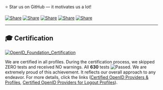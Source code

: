 
⭐ Star us on GitHub — it motivates us a lot!

[![Share](https://img.shields.io/badge/share-000000?logo=x&logoColor=white)](https://x.com/intent/tweet?text=Check%20out%20this%20project%20on%20GitHub:%20https://github.com/tulungagung/drive%20%23Server%20%23OpenIDConnect%20%23Security%20%23Authentication)
[![Share](https://img.shields.io/badge/share-1877F2?logo=facebook&logoColor=white)](https://www.facebook.com/sharer/sharer.php?u=https://github.com/tulungagung/drive)
[![Share](https://img.shields.io/badge/share-0A66C2?logo=linkedin&logoColor=white)](https://www.linkedin.com/sharing/share-offsite/?url=https://github.com/tulungagung/drive)
[![Share](https://img.shields.io/badge/share-FF4500?logo=reddit&logoColor=white)](https://www.reddit.com/submit?title=Check%20out%20this%20project%20on%20GitHub:%20https://github.com/tulungagung/drive)
[![Share](https://img.shields.io/badge/share-0088CC?logo=telegram&logoColor=white)](https://t.me/share/url?url=https://github.com/tulungagung/drive&text=Check%20out%20this%20project%20on%20GitHub)

---

## 🎓 Certification

[![OpenID_Foundation_Certification](https://resources.abblix.com/imgs/svg/abblix-oidc-server-openid-foundation-certification-mark.svg)](https://openid.net/certification/#OPENID-OP-P)

We are certified in all profiles. During the certification process, we skipped ZERO tests and received NO warnings. All **630** tests ![Passed](https://img.shields.io/badge/PASSED-brightgreen). We are extremely proud of this achievement. It reflects our overall approach to any endeavor. For more details, click the links ([Certified OpenID Providers & Profiles](https://openid.net/certification/#OPENID-OP-P), [Certified OpenID Providers for Logout Profiles](https://openid.net/certification/#OPENID-OP-LP)).
